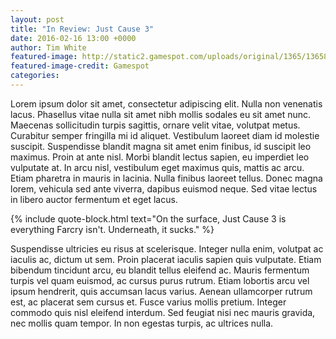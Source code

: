 ```yaml
---
layout: post
title: "In Review: Just Cause 3"
date: 2016-02-16 13:00 +0000
author: Tim White
featured-image: http://static2.gamespot.com/uploads/original/1365/13658182/2807307-jc3_screenshot_reelin1_13_1422545269.02.15_08.jpg
featured-image-credit: Gamespot
categories:
---
```


Lorem ipsum dolor sit amet, consectetur adipiscing elit. Nulla non venenatis lacus. Phasellus vitae nulla sit amet nibh mollis sodales eu sit amet nunc. Maecenas sollicitudin turpis sagittis, ornare velit vitae, volutpat metus. Curabitur semper fringilla mi id aliquet. Vestibulum laoreet diam id molestie suscipit. Suspendisse blandit magna sit amet enim finibus, id suscipit leo maximus. Proin at ante nisl. Morbi blandit lectus sapien, eu imperdiet leo vulputate at. In arcu nisl, vestibulum eget maximus quis, mattis ac arcu. Etiam pharetra in mauris in lacinia. Nulla finibus laoreet tellus. Donec magna lorem, vehicula sed ante viverra, dapibus euismod neque. Sed vitae lectus in libero auctor fermentum et eget lacus.

{% include quote-block.html text="On the surface, Just Cause 3 is everything Farcry isn't. Underneath, it sucks." %}

Suspendisse ultricies eu risus at scelerisque. Integer nulla enim, volutpat ac iaculis ac, dictum ut sem. Proin placerat iaculis sapien quis vulputate. Etiam bibendum tincidunt arcu, eu blandit tellus eleifend ac. Mauris fermentum turpis vel quam euismod, ac cursus purus rutrum. Etiam lobortis arcu vel ipsum hendrerit, quis accumsan lacus varius. Aenean ullamcorper rutrum est, ac placerat sem cursus et. Fusce varius mollis pretium. Integer commodo quis nisl eleifend interdum. Sed feugiat nisi nec mauris gravida, nec mollis quam tempor. In non egestas turpis, ac ultrices nulla.